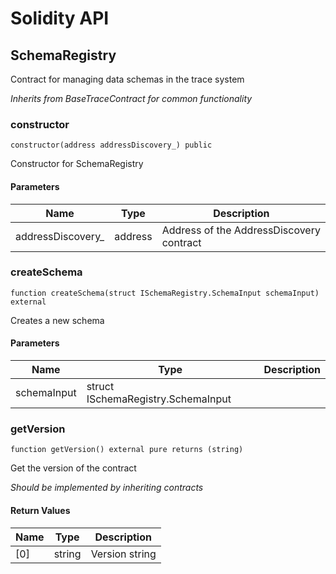 # Solidity API

## SchemaRegistry

Contract for managing data schemas in the trace system

_Inherits from BaseTraceContract for common functionality_

### constructor

```solidity
constructor(address addressDiscovery_) public
```

Constructor for SchemaRegistry

#### Parameters

| Name | Type | Description |
| ---- | ---- | ----------- |
| addressDiscovery_ | address | Address of the AddressDiscovery contract |

### createSchema

```solidity
function createSchema(struct ISchemaRegistry.SchemaInput schemaInput) external
```

Creates a new schema

#### Parameters

| Name | Type | Description |
| ---- | ---- | ----------- |
| schemaInput | struct ISchemaRegistry.SchemaInput |  |

### getVersion

```solidity
function getVersion() external pure returns (string)
```

Get the version of the contract

_Should be implemented by inheriting contracts_

#### Return Values

| Name | Type | Description |
| ---- | ---- | ----------- |
| [0] | string | Version string |

